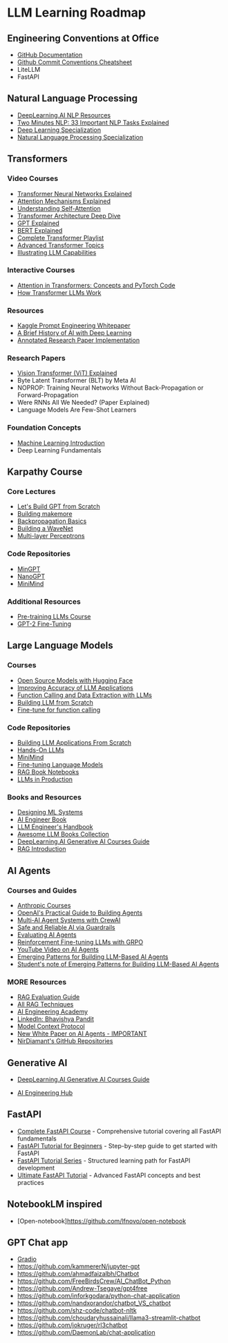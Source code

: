 # LLM Learning Roadmap

## Engineering Conventions at Office

- [GitHub Documentation](https://docs.github.com/en)
- [Github Commit Conventions Cheatsheet](https://gist.github.com/qoomon/5dfcdf8eec66a051ecd85625518cfd13)
- LiteLLM
- FastAPI

## Natural Language Processing

- [DeepLearning.AI NLP Resources](https://www.deeplearning.ai/resources/natural-language-processing/)
- [Two Minutes NLP: 33 Important NLP Tasks Explained](https://medium.com/two-minutes-nlp-33-important-nlp-tasks-explained-31e2caad2b1b)
- [Deep Learning Specialization](https://github.com/amanchadha/coursera-deep-learning-specialization)
- [Natural Language Processing Specialization](https://github.com/amanjeetsahu/Natural-Language-Processing-Specialization)

## Transformers

### Video Courses

- [Transformer Neural Networks Explained](https://youtu.be/zxQyTK8quyY)
- [Attention Mechanisms Explained](https://youtu.be/wjZofJX0v4M)
- [Understanding Self-Attention](https://youtu.be/rPFkX5fJdRY)
- [Transformer Architecture Deep Dive](https://youtu.be/ZhAz268Hdpw)
- [GPT Explained](https://youtu.be/-QH8fRhqFHM)
- [BERT Explained](https://youtu.be/3bPhDUSAUYI)
- [Complete Transformer Playlist](https://youtube.com/playlist?list=PLiWO7LJsDCHcpUmL9grX9WLjyi-e92iCO&si=Wl4I6QEJDh5-GYlk)
- [Advanced Transformer Topics](https://youtube.com/playlist?list=PLuhqtP7jdD8CQTxwVsuiFYGvHtFpNhlR3&si=d_TQxDjc3D9tzH0Y)
- [Illustrating LLM Capabilities](https://www.youtube.com/watch?v=XfpMkf4rD6E)

### Interactive Courses

- [Attention in Transformers: Concepts and PyTorch Code](https://learn.deeplearning.ai/courses/attention-in-transformers-concepts-and-code-in-pytorch)
- [How Transformer LLMs Work](https://learn.deeplearning.ai/courses/how-transformer-llms-work)

### Resources

- [Kaggle Prompt Engineering Whitepaper](https://www.kaggle.com/whitepaper-prompt-engineering)
- [A Brief History of AI with Deep Learning](https://readmedium.com/a-brief-history-of-ai-with-deep-learning-26f7948bc87b)
- [Annotated Research Paper Implementation](https://nn.labml.ai/)

### Research Papers

- [Vision Transformer (ViT) Explained](https://www.youtube.com/watch?v=j3VNqtJUoz0&t=16s)
- Byte Latent Transformer (BLT) by Meta AI
- NOPROP: Training Neural Networks Without Back-Propagation or
  Forward-Propagation
- Were RNNs All We Needed? (Paper Explained)
- Language Models Are Few-Shot Learners

### Foundation Concepts

- [Machine Learning Introduction](https://www.youtube.com/watch?v=E0Hmnixke2g)
- Deep Learning Fundamentals

## Karpathy Course

### Core Lectures

- [Let's Build GPT from Scratch](https://youtu.be/kCc8FmEb1nY)
- [Building makemore](https://youtu.be/zjkBMFhNj_g)
- [Backpropagation Basics](https://youtu.be/zduSFxRajkE)
- [Building a WaveNet](https://youtu.be/l8pRSuU81PU)
- [Multi-layer Perceptrons](https://youtu.be/7xTGNNLPyMI)

### Code Repositories

- [MinGPT](https://github.com/karpathy/minGPT)
- [NanoGPT](https://github.com/karpathy/nanoGPT)
- [MiniMind](https://github.com/jingyaogong/minimind)

### Additional Resources

- [Pre-training LLMs Course](https://learn.deeplearning.ai/courses/pretraining-llms)
- [GPT-2 Fine-Tuning](https://github.com/omidiu/GPT-2-Fine-Tuning)

## Large Language Models

### Courses

- [Open Source Models with Hugging Face](https://learn.deeplearning.ai/courses/open-source-models-hugging-face)
- [Improving Accuracy of LLM Applications](https://learn.deeplearning.ai/courses/improving-accuracy-of-llm-applications)
- [Function Calling and Data Extraction with LLMs](https://learn.deeplearning.ai/courses/function-calling-and-data-extraction-with-llms)
- [Building LLM from Scratch](https://www.youtube.com/watch?v=4yNswvhPWCQ&list=PLTKMiZHVd_2IIEsoJrWACkIxLRdfMlw11)
- [Fine-tune for function calling](https://huggingface.co/agents-course/notebooks/blob/main/bonus-unit1/bonus-unit1.ipynb)

### Code Repositories

- [Building LLM Applications From Scratch](https://github.com/hamzafarooq/building-llm-applications-from-scratch)
- [Hands-On LLMs](https://github.com/HandsOnLLM/Hands-On-Large-Language-Models)
- [MiniMind](https://github.com/jingyaogong/minimind)
- [Fine-tuning Language Models](https://github.com/ImadSaddik/Train_Your_Language_Model_Course)
- [RAG Book Notebooks](https://github.com/towardsai/ragbook-notebooks)
- [LLMs in Production](https://github.com/primaprashant/llms-in-production)

### Books and Resources

- [Designing ML Systems](https://github.com/chiphuyen/dmls-book)
- [AI Engineer Book](https://github.com/chiphuyen/aie-book)
- [LLM Engineer's Handbook](https://github.com/PacktPublishing/LLM-Engineers-Handbook)
- [Awesome LLM Books Collection](https://github.com/Jason2Brownlee/awesome-llm-books/tree/main)
- [DeepLearning.AI Generative AI Courses Guide](https://www.deeplearning.ai/resources/generative-ai-courses-guide/)
- [RAG Introduction](https://youtu.be/mE7IDf2SmJg?si=XEMm-LK8yKDpQaUx)

## AI Agents

### Courses and Guides

- [Anthropic Courses](https://github.com/anthropics/courses)
- [OpenAI's Practical Guide to Building Agents](https://cdn.openai.com/business-guides-and-resources/a-practical-guide-to-building-agents.pdf)
- [Multi-AI Agent Systems with CrewAI](https://learn.deeplearning.ai/courses/multi-ai-agent-systems-with-crewai)
- [Safe and Reliable AI via Guardrails](https://learn.deeplearning.ai/courses/safe-and-reliable-ai-via-guardrails)
- [Evaluating AI Agents](https://learn.deeplearning.ai/courses/evaluating-ai-agents)
- [Reinforcement Fine-tuning LLMs with GRPO](https://learn.deeplearning.ai/courses/reinforcement-fine-tuning-llms-grpo/lesson/sjbja/introduction)
- [YouTube Video on AI Agents](https://www.youtube.com/watch?v=FLpS7OfD5-s)
- [Emerging Patterns for Building LLM-Based AI Agents](https://drive.google.com/file/d/1UEc-v0nNAgdmaZ031gcAZVHVaubGEW1b/view?usp=sharing)
- [Student's note of Emerging Patterns for Building LLM-Based AI Agents](https://drive.google.com/file/d/1yaRNITEDTmnNYTjfXGhKwmWCzbD0w2o6/view?usp=sharing)

### MORE Resources

- [RAG Evaluation Guide](https://www.deepeval.com/guides/guides-rag-evaluation)
- [All RAG Techniques](https://github.com/FareedKhan-dev/all-rag-techniques)
- [AI Engineering Academy](https://github.com/adithya-s-k/AI-Engineering.academy)
- [LinkedIn: Bhavishya Pandit](https://www.linkedin.com/in/bhavishya-pandit/)
- [Model Context Protocol](https://drive.google.com/file/d/1oEjiRCTbd54aSdB_eEe3UShxLBWK9xkt/view)
- [New White Paper on AI Agents - IMPORTANT](https://drive.google.com/file/d/1oEjiRCTbd54aSdB_eEe3UShxLBWK9xkt/view?usp=sharing)
- [NirDiamant's GitHub Repositories](https://github.com/NirDiamant?tab=repositories)

## Generative AI

- [DeepLearning.AI Generative AI Courses Guide](https://www.deeplearning.ai/resources/generative-ai-courses-guide/)

- [AI Engineering Hub](https://github.com/patchy631/ai-engineering-hub)

## FastAPI

- [Complete FastAPI Course](https://github.com/codingwithroby/FastAPI-The-Complete-Course) -
  Comprehensive tutorial covering all FastAPI fundamentals
- [FastAPI Tutorial for Beginners](https://github.com/pixegami/fastapi-tutorial) -
  Step-by-step guide to get started with FastAPI
- [FastAPI Tutorial Series](https://github.com/MKFast/FastAPI-Tutorial) -
  Structured learning path for FastAPI development
- [Ultimate FastAPI Tutorial](https://github.com/ChristopherGS/ultimate-fastapi-tutorial) -
  Advanced FastAPI concepts and best practices

## NotebookLM inspired

- [Open-notebook]https://github.com/lfnovo/open-notebook

## GPT Chat app

- [Gradio](https://www.gradio.app/guides/creating-a-chatbot-fast)
- https://github.com/kammererN/jupyter-gpt
- https://github.com/ahmadfaizalbh/Chatbot
- https://github.com/FreeBirdsCrew/AI_ChatBot_Python
- https://github.com/Andrew-Tsegaye/gpt4free
- https://github.com/inforkgodara/python-chat-application
- https://github.com/nandxorandor/chatbot_VS_chatbot
- https://github.com/shz-code/chatbot-nltk
- https://github.com/choudaryhussainali/llama3-streamlit-chatbot
- https://github.com/jokruger/rl3chatbot
- https://github.com/DaemonLab/chat-application
